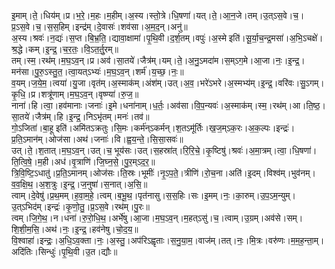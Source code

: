 

  
इ॒माम्।ते॒।धिय॑म्।प्र।भ॒रे॒।म॒हः।म॒हीम्।अ॒स्य।स्तो॒त्रे।धि॒षणा॑।यत्।ते॒।आ॒न॒जे।तम्।उ॒त्ऽस॒वे।च॒।प्र॒ऽस॒वे।च॒।स॒स॒हिम्।इन्द्र॑म्।दे॒वासः॑।शव॑सा।अ॒म॒द॒न्।अनु॑॥  
अ॒स्य।श्रवः॑।न॒द्यः॑।स॒प्त।बि॒भ्र॒ति॒।द्यावा॒क्षामा॑।पृ॒थि॒वी।द॒र्श॒तम्।वपुः॑।अ॒स्मे इति॑।सू॒र्या॒च॒न्द्र॒मसा॑।अ॒भि॒ऽचक्षे॑।श्र॒द्धे।कम्।इ॒न्द्र॒।च॒र॒तः॒।वि॒ऽत॒र्तु॒रम्॥  
तम्।स्म॒।रथ॑म्।म॒घ॒ऽव॒न्।प्र।अव॑।सा॒तये॑।जैत्र॑म्।यम्।ते॒।अ॒नु॒ऽमदा॑म।स॒म्ऽग॒मे।आ॒जा।नः॒।इ॒न्द्र॒।मन॑सा।पु॒रु॒ऽस्तु॒त॒।त्वा॒यत्ऽभ्यः॑।म॒घ॒ऽव॒न्।शर्म॑।य॒च्छ॒।नः॒॥  
व॒यम्।ज॒ये॒म॒।त्वया॑।यु॒जा।वृत॑म्।अ॒स्माक॑म्।अंश॑म्।उत्।अ॒व॒।भरे॑ऽभरे।अ॒स्मभ्य॑म्।इ॒न्द्र॒।वरि॑वः।सु॒ऽगम्।कृ॒धि॒।प्र।शत्रू॑णाम्।म॒घ॒ऽव॒न्।वृष्ण्या॑।रु॒ज॒॥  
नाना॑।हि।त्वा॒।हव॑मानाः।जनाः॑।इ॒मे।धना॑नाम्।ध॒र्तः॒।अव॑सा।वि॒प॒न्यवः॑।अ॒स्माक॑म्।स्म॒।रथ॑म्।आ।ति॒ष्ठ॒।सा॒तये॑।जैत्र॑म्।हि।इ॒न्द्र॒।निऽभृ॑तम्।मनः॑।तव॑॥  
गो॒ऽजिता॑।बा॒हू इति॑।अमि॑तऽक्रतुः।सि॒मः।कर्म॑न्ऽकर्मन्।श॒तऽमू॑र्तिः।ख॒ज॒म्ऽक॒रः।अ॒क॒ल्पः।इन्द्रः॑।प्र॒ति॒ऽमान॑म्।ओज॑सा।अथ॑।जनाः॑।वि।ह्व॒य॒न्ते॒।सि॒सा॒सवः॑॥  
उत्।ते॒।श॒तात्।म॒घ॒ऽव॒न्।उत्।च॒ भूय॑सः।उत्।स॒हस्रा॑त्।रि॒रि॒चे॒।कृ॒ष्टिषु॑।श्रवः॑।अ॒मा॒त्रम्।त्वा॒।धि॒षणा॑।ति॒त्वि॒षे॒।म॒ही।अध॑।वृ॒त्राणि॑।जि॒घ्न॒से॒।पु॒र॒म्ऽद॒र॒॥  
त्रि॒वि॒ष्टि॒ऽधातु॑।प्र॒ति॒ऽमानम्।ओज॑सः।ति॒स्रः।भूमीः॑।नृ॒ऽप॒ते॒।त्रीणि॑।रो॒च॒ना।अति॑।इ॒दम्।विश्व॑म्।भुव॑नम्।व॒व॒क्षि॒थ॒।अ॒श॒त्रुः।इ॒न्द्र॒।ज॒नुषा॑।स॒नात्।अ॒सि॒॥  
त्वाम्।दे॒वेषु॑।प्र॒थ॒मम्।ह॒वा॒म॒हे॒।त्वम्।ब॒भू॒थ॒।पृत॑नासु।स॒स॒हिः।सः।इ॒मम्।नः॒।का॒रुम्।उ॒प॒ऽम॒न्युम्।उ॒त्ऽभिद॑म्।इन्द्रः॑।कृ॒णो॒तु॒।प्र॒ऽस॒वे।रथ॑म्।पु॒रः॥  
त्वम्।जि॒गे॒थ॒।न।धना॑।रु॒रो॒धि॒थ॒।अर्भे॑षु।आ॒जा।म॒घ॒ऽव॒न्।म॒हत्ऽसु॑।च॒।त्वाम्।उ॒ग्रम्।अव॑से।सम्।शि॒शी॒म॒सि॒।अथ॑।नः॒।इ॒न्द्र॒।हव॑नेषु।चो॒द॒य॒॥  
वि॒श्वाहा॑।इन्द्रः॒।अ॒धि॒ऽव॒क्ता।नः॒।अ॒स्तु॒।अप॑रिऽह्वृताः।स॒नु॒या॒म॒।वाज॑म्।तत्।नः॒।मि॒त्रः।वरु॑णः।म॒म॒ह॒न्ता॒म्।अदि॑तिः।सिन्धुः॑।पृ॒थि॒वी।उ॒त।द्यौः॥  

